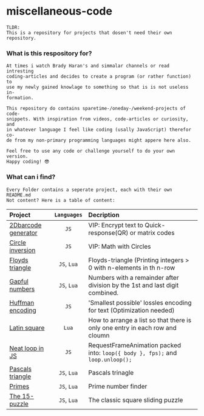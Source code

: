 # miscellaneous-code
    
    TLDR:
    This is a repository for projects that dosen't need their own repository.

### What is this respository for?

    At times i watch Brady Haran's and simmalar channels or read intresting  
    coding-articles and decides to create a program (or rather function) to  
    use my newly gained knowlage to something so that is is not useless in-  
    formation.  
    
    This repository do contains sparetime-/oneday-/weekend-projects of code-  
    snippets. With inspiration from videos, code-articles or curiosity, and  
    in whatever language I feel like coding (usally JavaScript) therefor co-  
    de from my non-primary programming languages might appere here also.  

    Feel free to use any code or challenge yourself to do your own version.  
    Happy coding! 😎

### What can i find?

    Every Folder contains a seperate project, each with their own README.md
    Not content? Here is a table of content: 

|            Project            | `Languages` | Decription 
|:---                           |:-----------:|:---        
| [2Dbarcode generator](L1)     | `JS`        | VIP: Encrypt text to Quick-response(QR) or matrix codes 
| [Circle inversion](L2)        | `JS`        | VIP: Math with Circles 
| [Floyds triangle](L3)         | `JS`, `Lua` | Floyds-triangle (Printing integers > 0 with n-elements in th n-row 
| [Gapful numbers](L4)          | `JS`, `Lua` | Numbers with a remainder after division by the 1st and last digit combined.
| [Huffman encoding](L5)        | `JS`        | 'Smallest possible' lossles encoding for text (Optimization needed)
| [Latin square](L6)            | `Lua`       | How to arrange a list so that there is only one entry in each row and cloumn
| [Neat loop in JS](L7)         | `JS`        | RequestFrameAnimation packed into: `loop({ body }, fps);` and `loop.unloop();`
| [Pascals triangle](L8)        | `JS`, `Lua` | Pascals trinagle
| [Primes](L9)                  | `JS`, `Lua` | Prime number finder
| [The 15-puzzle](L10)          | `JS`, `Lua` | The classic square sliding puzzle

[L1]:  2Dmatrix-code-generator/README.md
[L2]:  Circle-inversion/README.md
[L3]:  Floyds-triangle/README.md
[L4]:  Gapful-numbers/README.md
[L5]:  Huffman-code/README.md
[L6]:  Latin-square/README.md
[L7]:  Neat-loop-for-js/README.md
[L8]:  Pascals-triangle/README.md
[L9]:  Prime-number/README.md
[L10]: The-15-puzzle/README.md